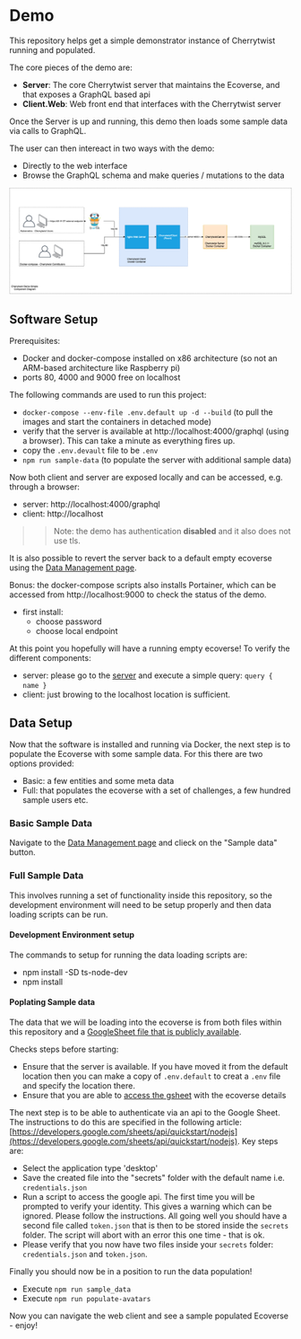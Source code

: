 # Demo 
This repository helps get a simple demonstrator instance of Cherrytwist running and populated. 

The core pieces of the demo are:
- **Server**: The core Cherrytwist server that maintains the Ecoverse, and that exposes a GraphQL based api
- **Client.Web**: Web front end that interfaces with the Cherrytwist server

Once the Server is up and running, this demo then loads some sample data via calls to GraphQL. 

The user can then intereact in two ways with the demo:
- Directly to the web interface
- Browse the GraphQL schema and make queries / mutations to the data

![ComponentDiagram](./design/ComponentDiagram.png)

## Software Setup

Prerequisites: 
- Docker and docker-compose installed on x86 architecture (so not an ARM-based architecture like Raspberry pi)
- ports 80, 4000 and 9000 free on localhost

The following commands are used to run this project:
- `docker-compose --env-file .env.default up -d --build` (to pull the images and start the containers in detached mode)
- verify that the server is available at http://localhost:4000/graphql (using a browser). This can take a minute as everything fires up. 
- copy the `.env.devault` file to be `.env`
- `npm run sample-data` (to populate the server with additional sample data)

Now both client and server are exposed locally and can be accessed, e.g. through a browser:
- server: http://localhost:4000/graphql
- client: http://localhost

>> Note: the demo has authentication __disabled__ and it also does not use tls.

It is also possible to revert the server back to a default empty ecoverse using the [Data Management page](http://localhost:4000/data-management).

Bonus: the docker-compose scripts also installs Portainer, which can be accessed from http://localhost:9000 to check the status of the demo.
- first install: 
  - choose password
  - choose local endpoint

At this point you hopefully will have a running empty ecoverse! To verify the different components:
* server: please go to the [server](http://localhost:4000/graphql) and execute a simple query: ```query { name }```
* client: just browing to the localhost location is sufficient.

## Data Setup 
Now that the software is installed and running via Docker, the next step is to populate the Ecoverse with some sample data. For this there are two options provided:
* Basic: a few entities and some meta data
* Full: that populates the ecoverse with a set of challenges, a few hundred sample users etc. 

### Basic Sample Data 
Navigate to the [Data Management page](http://localhost:4000/data-management) and clieck on the "Sample data" button. 

### Full Sample Data
This involves running a set of functionality inside this repository, so the development environment will need to be setup properly and then data loading scripts can be run.

#### Development Environment setup
The commands to setup for running the data loading scripts are:
* npm install -SD ts-node-dev
* npm install

#### **Poplating Sample data**
The data that we will be loading into the ecoverse is from both files within this repository and a [GoogleSheet file that is publicly available](https://docs.google.com/spreadsheets/d/1bDPcVCyl0IDq1kAEPDB1Vs6dYdhWcm5Rlg2NUVueaWg/). 

Checks steps before starting:
* Ensure that the server is available. If you have moved it from the default location then you can make a copy of `.env.default` to creat a `.env` file and specify the location there.
* Ensure that you are able to [access the gsheet](https://docs.google.com/spreadsheets/d/1bDPcVCyl0IDq1kAEPDB1Vs6dYdhWcm5Rlg2NUVueaWg/) with the ecoverse details

The next step is to be able to authenticate via an api to the Google Sheet. The instructions to do this are specified in the following article: [https://developers.google.com/sheets/api/quickstart/nodejs](https://developers.google.com/sheets/api/quickstart/nodejs). Key steps are:
* Select the application type 'desktop'
* Save the created file into the "secrets" folder with the default name i.e. `credentials.json`
* Run a script to access the google api. The first time you will be prompted to verify your identity. This gives a warning which can be ignored. Please follow the instructions. All going well you should have a second file called `token.json` that is then to be stored inside the `secrets` folder. The script will abort with an error this one time - that is ok.
* Please verify that you now have two files inside your `secrets` folder: `credentials.json` and `token.json`.

Finally you should now be in a position to run the data population!
* Execute `npm run sample_data`
* Execute `npm run populate-avatars`

Now you can navigate the web client and see a sample populated Ecoverse - enjoy!




  





